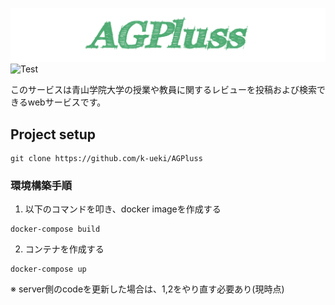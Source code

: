 ![](./src/assets/AGPlus4.png)
![Test](https://github.com/k-ueki/AGPlus/workflows/Test/badge.svg)

このサービスは青山学院大学の授業や教員に関するレビューを投稿および検索できるwebサービスです。


## Project setup
```
git clone https://github.com/k-ueki/AGPluss
```

### 環境構築手順
1. 以下のコマンドを叩き、docker imageを作成する
```
docker-compose build
```
2. コンテナを作成する
```
docker-compose up
```

※ server側のcodeを更新した場合は、1,2をやり直す必要あり(現時点)

